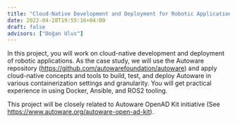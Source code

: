 ```yaml
---
title: "Cloud-Native Development and Deployment for Robotic Applications"
date: 2022-04-28T19:55:16+04:00
draft: false
advisors: ["Doğan Ulus"]
---
```


In this project, you will work on cloud-native development and deployment of robotic applications. As the case study, we will use the Autoware repository (https://github.com/autowarefoundation/autoware) and apply cloud-native concepts and tools to build, test, and deploy Autoware in various containerization settings and granularity. You will get practical experience in using Docker, Ansible, and ROS2 tooling.

This project will be closely related to Autoware OpenAD Kit initiative (See https://www.autoware.org/autoware-open-ad-kit).